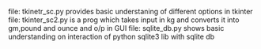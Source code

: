 file: tkinetr_sc.py provides basic understaning of different options in tkinter
file: tkinter_sc2.py is a prog which takes input in kg and converts it into gm,pound and ounce and o/p in GUI
file: sqlite_db.py shows basic understanding on interaction of python sqlite3 lib with sqlite db